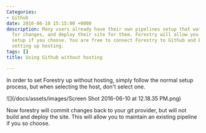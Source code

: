 ```yaml
---
Categories:
- Github
date: 2016-06-10 15:15:00 +0000
description: Many users already have their own pipelines setup that watch their repositories
  for changes, and deploy their site for them. Forestry will allow you to keep this
  setup if you choose. You are free to connect Forestry to Github and Bitbucket without
  setting up hosting.
tags: []
title: Using Github without hosting

---
```

In order to set Forestry up without hosting, simply follow the normal setup process, but when selecting the host, don't select one.

![](/docs/assets/images/Screen Shot 2016-06-10 at 12.18.35 PM.png)

Now forestry will commit changes back to your git provider, but will not build and deploy the site. This will allow you to maintain an existing pipeline if you so choose.
